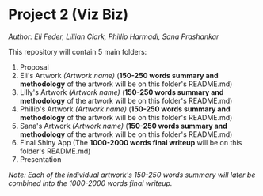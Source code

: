 # Project 2 (Viz Biz)

*Author: Eli Feder, Lillian Clark, Phillip Harmadi, Sana Prashankar*

This repository will contain 5 main folders:
1. Proposal
2. Eli's Artwork *(Artwork name)* (**150-250 words summary and methodology** of the artwork will be on this folder's README.md)
4. Lilly's Artwork *(Artwork name)* (**150-250 words summary and methodology** of the artwork will be on this folder's README.md)
5. Phillip's Artwork *(Artwork name)* (**150-250 words summary and methodology** of the artwork will be on this folder's README.md)
6. Sana's Artwork *(Artwork name)* (**150-250 words summary and methodology** of the artwork will be on this folder's README.md)
7. Final Shiny App (The **1000-2000 words final writeup** will be on this folder's README.md)
8. Presentation

*Note: Each of the individual artwork's 150-250 words summary will later be combined into the 1000-2000 words final writeup.*
